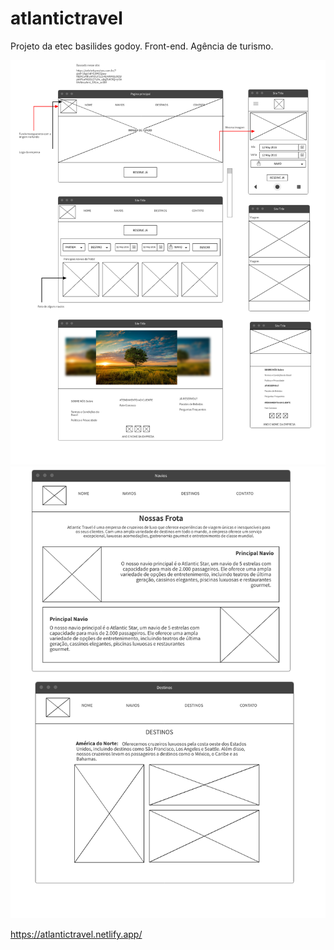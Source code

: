 # atlantictravel
Projeto da etec basilides godoy. Front-end. Agência de turismo.


![Descrição da imagem](Page_1.png)
![Exemplo de imagem](Page_2.png)

https://atlantictravel.netlify.app/


